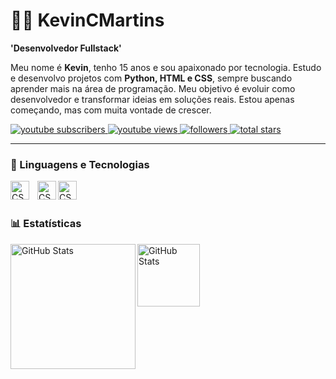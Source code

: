# 👨‍💻 KevinCMartins
**'Desenvolvedor Fullstack'**

Meu nome é **Kevin**, tenho 15 anos e sou apaixonado por tecnologia. Estudo e desenvolvo projetos com **Python, HTML e CSS**, sempre buscando aprender mais na área de programação. Meu objetivo é evoluir como desenvolvedor e transformar ideias em soluções reais. Estou apenas começando, mas com muita vontade de crescer.

<p align="left">
      <a href="https://www.youtube.com/@KevinCMartins">
         <img
          alt="youtube subscribers" title="Inscreva-se" src="https://custom-icon-badges.demolab.com/youtube/channel/subscribers/UCHaWLRJMZoGejLZ-xhbx1Lg?color=%23E05D44&label=Inscreva-se&logo=video&logoColor=white&style=for-the-badge&labelColor=CE4630"
         />
    </a> 
    <a href="https://www.youtube.com/@Agent.MK.">
        <img
             alt="youtube views" title="YouTube views" src="https://custom-icon-badges.demolab.com/youtube/channel/views/UCHaWLRJMZoGejLZ-xhbx1Lg?color=%23E1AD0E&logo=eye&logoColor=white&style=for-the-badge&labelColor=C79600"
        />
      </a> 
      <a href="https://github.com/KevinCMartins?tab=followers">
         <img
             alt="followers" title="Follow me on Github" src="https://custom-icon-badges.demolab.com/github/followers/KevinCMartins?color=236ad3&labelColor=1155ba&style=for-the-badge&logo=github&-add&label=seguidores&logoColor=white"
         />
         </a>
      <a href="https://github.com/KevinCMartins?tab=repositories&sort=stargazers">
         <img
             alt="total stars" title="Total stars on GitHub" src="https://custom-icon-badges.demolab.com/github/stars/KevinCMartins?color=55960c&style=for-the-badge&labelColor=488207&logo=star&label=Estrelas"
        />
    </a>
</p>


---

### 🤖 Linguagens e Tecnologias


<img
    align="left" 
    alt="CSS" 
    title="CSS"
    width="30px" 
    style="padding-right: 10px;"
    src="https://cdn.jsdelivr.net/gh/devicons/devicon@latest/icons/html5/html5-original.svg" />       

<img 
    align="left" 
    alt="CSS" 
    title="CSS"
    width="30px"
    src="https://cdn.jsdelivr.net/gh/devicons/devicon@latest/icons/css3/css3-original.svg" />
          
<img
    align="left" 
    alt="CSS" 
    title="CSS"
    width="30px" 
    style="padding-right: 10px;" src="https://cdn.jsdelivr.net/gh/devicons/devicon@latest/icons/python/python-original.svg" 
/>

<br/>
<br/>

### 📊 Estatísticas

<img
    align="left" 
    alt="GitHub Stats" 
    height="200px" 
    style="[padding-right: 10px;" src="https://github-readme-stats.vercel.app/api?username=KevinCMartins&show_icons=true&theme=radical&include_all_commits=true&locale=pt-br" 
/>

<img 
    align="left" 
    alt="GitHub Stats" 
    height="100" 
    style="padding-right: 10px;" 
    src="https://github-readme-stats.vercel.app/api/top-langs/?username=KevinCMartins&theme=radical&layout=compact&custom_title=Tecnologias&langs_count=7" 
  />
